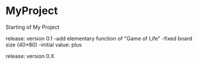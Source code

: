 # MyProject

Starting of My Project

<the Game of Life>

release: version 0.1
	-add elementary function of "Game of Life"
	-fixed board size (40*80)
	-initial value: plus

release: version 0.X
